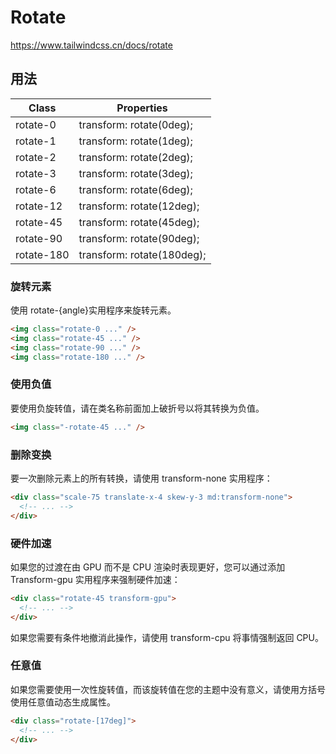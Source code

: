 # Rotate

<https://www.tailwindcss.cn/docs/rotate>

## 用法

| Class      | Properties                 |
| ---------- | -------------------------- |
| rotate-0   | transform: rotate(0deg);   |
| rotate-1   | transform: rotate(1deg);   |
| rotate-2   | transform: rotate(2deg);   |
| rotate-3   | transform: rotate(3deg);   |
| rotate-6   | transform: rotate(6deg);   |
| rotate-12  | transform: rotate(12deg);  |
| rotate-45  | transform: rotate(45deg);  |
| rotate-90  | transform: rotate(90deg);  |
| rotate-180 | transform: rotate(180deg); |

### 旋转元素

使用 rotate-{angle}实用程序来旋转元素。

```html
<img class="rotate-0 ..." />
<img class="rotate-45 ..." />
<img class="rotate-90 ..." />
<img class="rotate-180 ..." />
```

### 使用负值

要使用负旋转值，请在类名称前面加上破折号以将其转换为负值。

```html
<img class="-rotate-45 ..." />
```

### 删除变换

要一次删除元素上的所有转换，请使用 transform-none 实用程序：

```html
<div class="scale-75 translate-x-4 skew-y-3 md:transform-none">
  <!-- ... -->
</div>
```

### 硬件加速

如果您的过渡在由 GPU 而不是 CPU 渲染时表现更好，您可以通过添加 Transform-gpu 实用程序来强制硬件加速：

```html
<div class="rotate-45 transform-gpu">
  <!-- ... -->
</div>
```

如果您需要有条件地撤消此操作，请使用 transform-cpu 将事情强制返回 CPU。

### 任意值

如果您需要使用一次性旋转值，而该旋转值在您的主题中没有意义，请使用方括号使用任意值动态生成属性。

```html
<div class="rotate-[17deg]">
  <!-- ... -->
</div>
```
